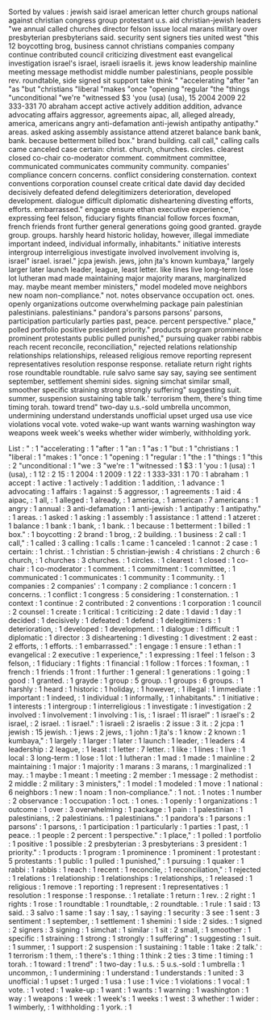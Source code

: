 Sorted by values :
jewish said israel american letter church groups national against christian congress group protestant u.s. aid christian-jewish leaders "we annual called churches director felson issue local marans military over presbyterian presbyterians said. security sent signers ties united west "this 12 boycotting brog, business cannot christians companies company continue contributed council criticizing divestment east evangelical investigation israel's israel, israeli israelis it. jews know leadership mainline meeting message methodist middle number palestinians, people possible rev. roundtable, side signed sit support take think " "accelerating "after "an "as "but "christians "liberal "makes "once "opening "regular "the "things "unconditional "we're "witnessed $3 'you (usa) (usa), 15 2004 2009 22 333-331 70 abraham accept active actively addition addition, advance advocating affairs aggressor, agreements aipac, all, alleged already, america, americans angry anti-defamation anti-jewish antipathy antipathy." areas. asked asking assembly assistance attend atzeret balance bank bank, bank. because betterment billed box." brand building. call call," calling calls came canceled case certain: christ. church, churches. circles. clearest closed co-chair co-moderator comment. commitment committee, communicated communicates community community. companies' compliance concern concerns. conflict considering consternation. context conventions corporation counsel create critical date david day decided decisively defeated defend delegitimizers deterioration, developed development. dialogue difficult diplomatic disheartening divesting efforts, efforts. embarrassed." engage ensure ethan executive experience," expressing feel felson, fiduciary fights financial follow forces foxman, french friends front further general generations going good granted. grayde group. groups. harshly heard historic holiday, however, illegal immediate important indeed, individual informally, inhabitants." initiative interests intergroup interreligious investigate involved involvement involving is, israel" israel. israel." jcpa jewish. jews, john jta's known kumbaya," largely larger later launch leader, league, least letter. like lines live long-term lose lot lutheran mad made maintaining major majority marans, marginalized may. maybe meant member ministers," model modeled move neighbors new noam non-compliance." not. notes observance occupation oct. ones. openly organizations outcome overwhelming package pain palestinian palestinians. palestinians." pandora's parsons parsons' parsons, participation particularly parties past, peace. percent perspective." place," polled portfolio positive president priority." products program prominence prominent protestants public pulled punished," pursuing quaker rabbi rabbis reach recent reconcile, reconciliation," rejected relations relationship relationships relationships, released religious remove reporting represent representatives resolution response response. retaliate return right rights rose roundtable roundtable. rule salvo same say say, saying see sentiment september, settlement shemini sides. signing simchat similar small, smoother specific straining strong strongly suffering" suggesting suit. summer, suspension sustaining table talk.' terrorism them, there's thing time timing torah. toward trend" two-day u.s.-sold umbrella uncommon, undermining understand understands unofficial upset urged usa use vice violations vocal vote. voted wake-up want wants warning washington way weapons week week's weeks whether wider wimberly, withholding york. 

List :
" : 1
"accelerating : 1
"after : 1
"an : 1
"as : 1
"but : 1
"christians : 1
"liberal : 1
"makes : 1
"once : 1
"opening : 1
"regular : 1
"the : 1
"things : 1
"this : 2
"unconditional : 1
"we : 3
"we're : 1
"witnessed : 1
$3 : 1
'you : 1
(usa) : 1
(usa), : 1
12 : 2
15 : 1
2004 : 1
2009 : 1
22 : 1
333-331 : 1
70 : 1
abraham : 1
accept : 1
active : 1
actively : 1
addition : 1
addition, : 1
advance : 1
advocating : 1
affairs : 1
against : 5
aggressor, : 1
agreements : 1
aid : 4
aipac, : 1
all, : 1
alleged : 1
already, : 1
america, : 1
american : 7
americans : 1
angry : 1
annual : 3
anti-defamation : 1
anti-jewish : 1
antipathy : 1
antipathy." : 1
areas. : 1
asked : 1
asking : 1
assembly : 1
assistance : 1
attend : 1
atzeret : 1
balance : 1
bank : 1
bank, : 1
bank. : 1
because : 1
betterment : 1
billed : 1
box." : 1
boycotting : 2
brand : 1
brog, : 2
building. : 1
business : 2
call : 1
call," : 1
called : 3
calling : 1
calls : 1
came : 1
canceled : 1
cannot : 2
case : 1
certain: : 1
christ. : 1
christian : 5
christian-jewish : 4
christians : 2
church : 6
church, : 1
churches : 3
churches. : 1
circles. : 1
clearest : 1
closed : 1
co-chair : 1
co-moderator : 1
comment. : 1
commitment : 1
committee, : 1
communicated : 1
communicates : 1
community : 1
community. : 1
companies : 2
companies' : 1
company : 2
compliance : 1
concern : 1
concerns. : 1
conflict : 1
congress : 5
considering : 1
consternation. : 1
context : 1
continue : 2
contributed : 2
conventions : 1
corporation : 1
council : 2
counsel : 1
create : 1
critical : 1
criticizing : 2
date : 1
david : 1
day : 1
decided : 1
decisively : 1
defeated : 1
defend : 1
delegitimizers : 1
deterioration, : 1
developed : 1
development. : 1
dialogue : 1
difficult : 1
diplomatic : 1
director : 3
disheartening : 1
divesting : 1
divestment : 2
east : 2
efforts, : 1
efforts. : 1
embarrassed." : 1
engage : 1
ensure : 1
ethan : 1
evangelical : 2
executive : 1
experience," : 1
expressing : 1
feel : 1
felson : 3
felson, : 1
fiduciary : 1
fights : 1
financial : 1
follow : 1
forces : 1
foxman, : 1
french : 1
friends : 1
front : 1
further : 1
general : 1
generations : 1
going : 1
good : 1
granted. : 1
grayde : 1
group : 5
group. : 1
groups : 6
groups. : 1
harshly : 1
heard : 1
historic : 1
holiday, : 1
however, : 1
illegal : 1
immediate : 1
important : 1
indeed, : 1
individual : 1
informally, : 1
inhabitants." : 1
initiative : 1
interests : 1
intergroup : 1
interreligious : 1
investigate : 1
investigation : 2
involved : 1
involvement : 1
involving : 1
is, : 1
israel : 11
israel" : 1
israel's : 2
israel, : 2
israel. : 1
israel." : 1
israeli : 2
israelis : 2
issue : 3
it. : 2
jcpa : 1
jewish : 15
jewish. : 1
jews : 2
jews, : 1
john : 1
jta's : 1
know : 2
known : 1
kumbaya," : 1
largely : 1
larger : 1
later : 1
launch : 1
leader, : 1
leaders : 4
leadership : 2
league, : 1
least : 1
letter : 7
letter. : 1
like : 1
lines : 1
live : 1
local : 3
long-term : 1
lose : 1
lot : 1
lutheran : 1
mad : 1
made : 1
mainline : 2
maintaining : 1
major : 1
majority : 1
marans : 3
marans, : 1
marginalized : 1
may. : 1
maybe : 1
meant : 1
meeting : 2
member : 1
message : 2
methodist : 2
middle : 2
military : 3
ministers," : 1
model : 1
modeled : 1
move : 1
national : 6
neighbors : 1
new : 1
noam : 1
non-compliance." : 1
not. : 1
notes : 1
number : 2
observance : 1
occupation : 1
oct. : 1
ones. : 1
openly : 1
organizations : 1
outcome : 1
over : 3
overwhelming : 1
package : 1
pain : 1
palestinian : 1
palestinians, : 2
palestinians. : 1
palestinians." : 1
pandora's : 1
parsons : 1
parsons' : 1
parsons, : 1
participation : 1
particularly : 1
parties : 1
past, : 1
peace. : 1
people : 2
percent : 1
perspective." : 1
place," : 1
polled : 1
portfolio : 1
positive : 1
possible : 2
presbyterian : 3
presbyterians : 3
president : 1
priority." : 1
products : 1
program : 1
prominence : 1
prominent : 1
protestant : 5
protestants : 1
public : 1
pulled : 1
punished," : 1
pursuing : 1
quaker : 1
rabbi : 1
rabbis : 1
reach : 1
recent : 1
reconcile, : 1
reconciliation," : 1
rejected : 1
relations : 1
relationship : 1
relationships : 1
relationships, : 1
released : 1
religious : 1
remove : 1
reporting : 1
represent : 1
representatives : 1
resolution : 1
response : 1
response. : 1
retaliate : 1
return : 1
rev. : 2
right : 1
rights : 1
rose : 1
roundtable : 1
roundtable, : 2
roundtable. : 1
rule : 1
said : 13
said. : 3
salvo : 1
same : 1
say : 1
say, : 1
saying : 1
security : 3
see : 1
sent : 3
sentiment : 1
september, : 1
settlement : 1
shemini : 1
side : 2
sides. : 1
signed : 2
signers : 3
signing : 1
simchat : 1
similar : 1
sit : 2
small, : 1
smoother : 1
specific : 1
straining : 1
strong : 1
strongly : 1
suffering" : 1
suggesting : 1
suit. : 1
summer, : 1
support : 2
suspension : 1
sustaining : 1
table : 1
take : 2
talk.' : 1
terrorism : 1
them, : 1
there's : 1
thing : 1
think : 2
ties : 3
time : 1
timing : 1
torah. : 1
toward : 1
trend" : 1
two-day : 1
u.s. : 5
u.s.-sold : 1
umbrella : 1
uncommon, : 1
undermining : 1
understand : 1
understands : 1
united : 3
unofficial : 1
upset : 1
urged : 1
usa : 1
use : 1
vice : 1
violations : 1
vocal : 1
vote. : 1
voted : 1
wake-up : 1
want : 1
wants : 1
warning : 1
washington : 1
way : 1
weapons : 1
week : 1
week's : 1
weeks : 1
west : 3
whether : 1
wider : 1
wimberly, : 1
withholding : 1
york. : 1
